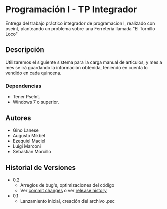 # Programación I - TP Integrador

Entrega del trabajo práctico integrador de programacion I, realizado con pseint, planteando un problema sobre una Ferreteria llamada "El Tornillo Loco"

## Descripción

Utilizaremos el siguiente sistema para la carga manual de articulos, y mes a mes se irá guardando la información obtenida, teniendo en cuenta lo vendido en cada quincena.

### Dependencias

* Tener PseInt.
* Windows 7 o superior.

## Autores

* Gino Lanese
* Augusto Mikbel
* Ezequiel Maciel
* Luigi Marconi
* Sebastian Morcillo

## Historial de Versiones

* 0.2
    * Arreglos de bug's, optimizaciones del código
    * Ver [commit changes]() o ver [release history]()
* 0.1
    * Lanzamiento inicial, creación del archivo .psc



